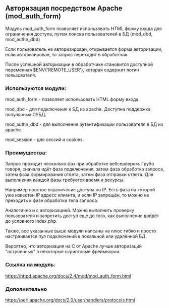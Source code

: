 ## Авторизация посредством Apache (mod_auth_form)

Модуль mod_auth_form позволяет использовать HTML форму входа для ограничения доступа, путем поиска пользователей в БД (mod_dbd, mod_authn_dbd)

Если пользователь не авторизирован, открывается форма авторизации, если авторизирован, то запрос переходит в обработчик.

После успешной авторизации в обработчике становится доступной переменная $ENV{'REMOTE_USER'}, которая содержит логин пользователя.

### Используются модули:

mod_auth_form - позволяет использовать HTML форму входа.

mod_dbd       - для подключения к БД из apache. Доступна поддержка популярных СУБД.

mod_authn_dbd - для выполнения аутентификации пользователя в БД из apache.

mod_session   - для сессий и cookies.

### Преимущества:

Запрос проходит несколько фаз при обработке вебсервером. Грубо говоря, сначала идёт фаза подключения, затем фаза обработка запроса, затем фаза формирования ответа, затем фаза отправки ответа. Для выполнения каждой фазы требуется время и ресурсы.

Например простое ограничение доступа по IP. Есть фаза на которой уже известен IP адресс клиента, и если IP запрещён, то можно не преходить к фазе обработки тела запроса.

Аналогично и с авторизацией. Можно выполнить проверку пользователя и запретить доступ еще до того, как выполнение дойдёт до условного index.php.

Также, все указанные выше модули напсаны на плюс гибко и просто настраивается пул подключений к локальной или удалённой БД.

Вероятно, что авторизация на C от Apache лучше авторизаций "встроенных" в некоторые скриптовые фреймворки.

### Ссылка на модуль:

https://httpd.apache.org/docs/2.4/mod/mod_auth_form.html

### Дополнительно

https://perl.apache.org/docs/2.0/user/handlers/protocols.html
